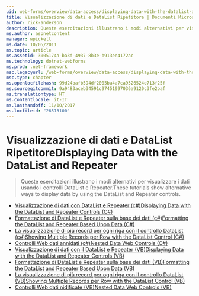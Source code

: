 ```yaml
---
uid: web-forms/overview/data-access/displaying-data-with-the-datalist-and-repeater/index
title: Visualizzazione di dati e DataList Ripetitore | Documenti Microsoft
author: rick-anderson
description: Queste esercitazioni illustrano i modi alternativi per visualizzare i dati usando i controlli DataList e Repeater.
ms.author: aspnetcontent
manager: wpickett
ms.date: 10/05/2011
ms.topic: article
ms.assetid: 3005174a-ba3d-4937-8b3e-b913ee4172ac
ms.technology: dotnet-webforms
ms.prod: .net-framework
msc.legacyurl: /web-forms/overview/data-access/displaying-data-with-the-datalist-and-repeater
msc.type: chapter
ms.openlocfilehash: 99d24bafb594df2005ba4a7ca9326524e713f25f
ms.sourcegitcommit: 9a9483aceb34591c97451997036a9120c3fe2baf
ms.translationtype: HT
ms.contentlocale: it-IT
ms.lasthandoff: 11/10/2017
ms.locfileid: "26513100"
---
```

<a name="displaying-data-with-the-datalist-and-repeater"></a><span data-ttu-id="f1e40-103">Visualizzazione di dati e DataList Ripetitore</span><span class="sxs-lookup"><span data-stu-id="f1e40-103">Displaying Data with the DataList and Repeater</span></span>
====================
> <span data-ttu-id="f1e40-104">Queste esercitazioni illustrano i modi alternativi per visualizzare i dati usando i controlli DataList e Repeater.</span><span class="sxs-lookup"><span data-stu-id="f1e40-104">These tutorials show alternative ways to display data by using the DataList and Repeater controls.</span></span>


- [<span data-ttu-id="f1e40-105">Visualizzazione di dati con DataList e Repeater (c#)</span><span class="sxs-lookup"><span data-stu-id="f1e40-105">Displaying Data with the DataList and Repeater Controls (C#)</span></span>](displaying-data-with-the-datalist-and-repeater-controls-cs.md)
- [<span data-ttu-id="f1e40-106">Formattazione di DataList e Repeater sulla base dei dati (c#)</span><span class="sxs-lookup"><span data-stu-id="f1e40-106">Formatting the DataList and Repeater Based Upon Data (C#)</span></span>](formatting-the-datalist-and-repeater-based-upon-data-cs.md)
- [<span data-ttu-id="f1e40-107">La visualizzazione di più record per ogni riga con il controllo DataList (c#)</span><span class="sxs-lookup"><span data-stu-id="f1e40-107">Showing Multiple Records per Row with the DataList Control (C#)</span></span>](showing-multiple-records-per-row-with-the-datalist-control-cs.md)
- [<span data-ttu-id="f1e40-108">Controlli Web dati annidati (c#)</span><span class="sxs-lookup"><span data-stu-id="f1e40-108">Nested Data Web Controls (C#)</span></span>](nested-data-web-controls-cs.md)
- [<span data-ttu-id="f1e40-109">Visualizzazione di dati con il DataList e Repeater (VB)</span><span class="sxs-lookup"><span data-stu-id="f1e40-109">Displaying Data with the DataList and Repeater Controls (VB)</span></span>](displaying-data-with-the-datalist-and-repeater-controls-vb.md)
- [<span data-ttu-id="f1e40-110">Formattazione di DataList e Repeater sulla base dei dati (VB)</span><span class="sxs-lookup"><span data-stu-id="f1e40-110">Formatting the DataList and Repeater Based Upon Data (VB)</span></span>](formatting-the-datalist-and-repeater-based-upon-data-vb.md)
- [<span data-ttu-id="f1e40-111">La visualizzazione di più record per ogni riga con il controllo DataList (VB)</span><span class="sxs-lookup"><span data-stu-id="f1e40-111">Showing Multiple Records per Row with the DataList Control (VB)</span></span>](showing-multiple-records-per-row-with-the-datalist-control-vb.md)
- [<span data-ttu-id="f1e40-112">Controlli Web dati nidificate (VB)</span><span class="sxs-lookup"><span data-stu-id="f1e40-112">Nested Data Web Controls (VB)</span></span>](nested-data-web-controls-vb.md)
